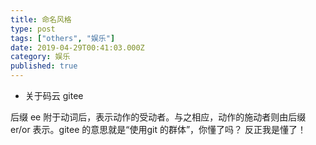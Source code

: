 ```yaml
---
title: 命名风格
type: post
tags: ["others", "娱乐"]
date: 2019-04-29T00:41:03.000Z
category: 娱乐
published: true
---
```


- 关于码云 gitee

后缀 ee 附于动词后，表示动作的受动者。与之相应，动作的施动者则由后缀 er/or 表示。gitee 的意思就是“使用git 的群体”，你懂了吗？ 反正我是懂了！
